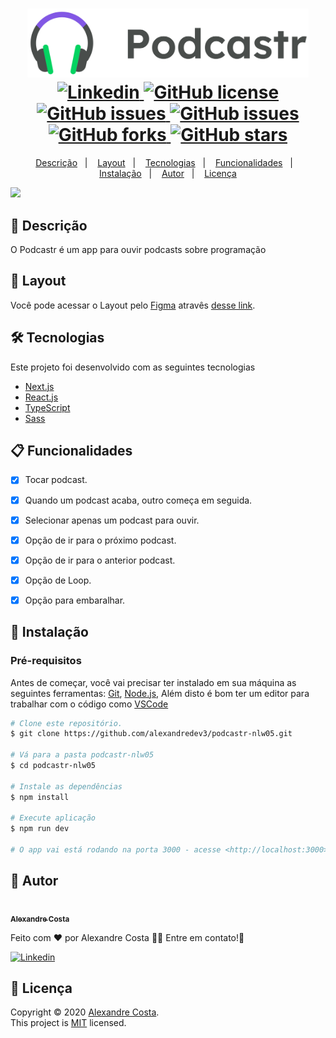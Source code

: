 <h1 align="center">
  <img width="450px" src="./.github/assets/logo.svg" />
  <br />
  <a href="https://www.linkedin.com/in/alexandre-costa-401699199">
    <img alt="Linkedin" src="https://img.shields.io/badge/-Alexandre%20Costa-29B6D1?label=Linkedin&logo=linkedin&style=flat-square">
  </a>
  <a href="https://github.com/alexandredev3/podcastr-nlw05/blob/main/.github/LICENSE.txt">
    <img alt="GitHub license" src="https://img.shields.io/github/license/alexandredev3/podcastr-nlw05?logo=mint&style=flat-square">
  </a>
  <a href="https://github.com/alexandredev3/podcastr-nlw05/issues">
    <img alt="GitHub issues" src="https://img.shields.io/github/issues/alexandredev3/podcastr-nlw05?color=29B6D1&style=flat-square">
  </a>
  <a href="https://github.com/alexandredev3/podcastr-nlw05/issues?q=is%3Aissue+is%3Aclosed">
    <img alt="GitHub issues" src="https://badgen.net/github/closed-issues/alexandredev3/podcastr-nlw05?color=29B6D1&style=flat-square">
  </a>
  <a href="https://github.com/alexandredev3/podcastr-nlw05/network">
    <img alt="GitHub forks" src="https://img.shields.io/github/forks/alexandredev3/podcastr-nlw05?color=29B6D1&style=flat-square">
  </a>
  <a href="https://github.com/alexandredev3/podcastr-nlw05/stargazers">
    <img alt="GitHub stars" src="https://img.shields.io/github/stars/alexandredev3/podcastr-nlw05?color=29B6D1&style=flat-square">
  </a>
</h1>
<p align="center">
  <a href="#page_facing_up-descrição">Descrição</a>&nbsp;&nbsp;&nbsp;|&nbsp;&nbsp;&nbsp;
  <a href="#art-Layout">Layout</a>&nbsp;&nbsp;&nbsp;|&nbsp;&nbsp;&nbsp;
  <a href="#-tecnologias">Tecnologias</a>&nbsp;&nbsp;&nbsp;|&nbsp;&nbsp;&nbsp;
  <a href="#clipboard-Funcionalidades">Funcionalidades</a>&nbsp;&nbsp;&nbsp;|&nbsp;&nbsp;&nbsp;
  <a href="#closed_book-instalação">Instalação</a>&nbsp;&nbsp;&nbsp;|&nbsp;&nbsp;&nbsp;
  <a href="#man-Autor">Autor</a>&nbsp;&nbsp;&nbsp;|&nbsp;&nbsp;&nbsp;
  <a href="#memo-Licença">Licença</a>
</p>

<img src="./.github/assets/podcastr.svg" />

## :page_facing_up: Descrição
O Podcastr é um app para ouvir podcasts sobre programação

## :art: Layout
Você pode acessar o Layout pelo <a href="https://www.figma.com">Figma<a> atravês <a href="https://www.figma.com/file/5KchzYko8NeeV0suqrSi6x/Podcastr-(Copy)?node-id=199599%3A1028">desse link<a>.

## 🛠 Tecnologias
Este projeto foi desenvolvido com as seguintes tecnologias

- [Next.js](https://nextjs.org/)
- [React.js](https://pt-br.reactjs.org/)
- [TypeScript](https://www.typescriptlang.org/)
- [Sass](https://sass-lang.com/)

## :clipboard: Funcionalidades
- [x] Tocar podcast.
- [x] Quando um podcast acaba, outro começa em seguida.
- [x] Selecionar apenas um podcast para ouvir.
- [x] Opção de ir para o próximo podcast.
- [x] Opção de ir para o anterior podcast.
- [x] Opção de Loop.
- [x] Opção para embaralhar.


## :closed_book: Instalação

### Pré-requisitos
Antes de começar, você vai precisar ter instalado em sua máquina as seguintes ferramentas:
[Git](https://git-scm.com), [Node.js](https://nodejs.org/en/), Além disto é bom ter um editor para trabalhar com o código como [VSCode](https://code.visualstudio.com/)

```bash
# Clone este repositório.
$ git clone https://github.com/alexandredev3/podcastr-nlw05.git

# Vá para a pasta podcastr-nlw05
$ cd podcastr-nlw05

# Instale as dependências
$ npm install 

# Execute aplicação
$ npm run dev

# O app vai está rodando na porta 3000 - acesse <http://localhost:3000>
```

## :man: Autor

<a href="https://github.com/alexandredev3/">
 <img src="https://avatars0.githubusercontent.com/u/61118233?s=400&u=37870397a9363ce5e768975c05e95a5f5d323ca1&v=4" width="70px;" alt=""/>
 <br />
 <sub><b>Alexandre Costa</b></sub>
</a>


Feito com ❤️ por Alexandre Costa :wave::wave: Entre em contato!🚀

<a href="https://www.linkedin.com/in/alexandre-costa-dos-santos">
  <img alt="Linkedin" src="https://img.shields.io/badge/-Alexandre%20Costa-9871F5?label=Linkedin&logo=linkedin&style=flat-square">
</a>


## :memo: Licença

Copyright © 2020 [Alexandre Costa](https://github.com/alexandredev3).<br />
This project is [MIT](./LICENSE.txt) licensed.
